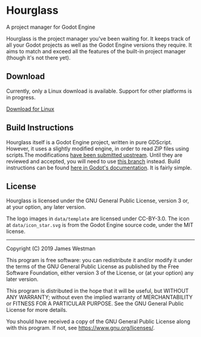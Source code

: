 # Hourglass
A project manager for Godot Engine

Hourglass is the project manager you've been waiting for. It keeps
track of all your Godot projects as well as the Godot Engine versions they
require. It aims to match and exceed all the features of the built-in project
manager (though it's not there yet).

## Download
Currently, only a Linux download is available. Support for other platforms is
in progress.

[Download for Linux](https://flyingpimonster.gitlab.io/hourglass/hourglass-linux.tar.gz)

## Build Instructions
Hourglass itself is a Godot Engine project, written in pure GDScript. However, it
uses a slightly modified engine, in order to read ZIP files using scripts.The
modifications [have been submitted upstream](https://github.com/godotengine/godot/pull/34444).
Until they are reviewed and accepted, you will need to use
[this branch](https://github.com/flyingpimonster/godot/tree/zip-module) instead.
Build instructions can be found
[here in Godot's documentation](https://docs.godotengine.org/en/latest/development/compiling/index.html). It is fairly simple.

## License
Hourglass is licensed under the GNU General Public License, version
3 or, at your option, any later version.

The logo images in `data/template` are licensed under CC-BY-3.0. The icon
at `data/icon_star.svg` is from the Godot Engine source code, under the MIT
license.

---

Copyright (C) 2019 James Westman

This program is free software: you can redistribute it and/or modify
it under the terms of the GNU General Public License as published by
the Free Software Foundation, either version 3 of the License, or
(at your option) any later version.

This program is distributed in the hope that it will be useful,
but WITHOUT ANY WARRANTY; without even the implied warranty of
MERCHANTABILITY or FITNESS FOR A PARTICULAR PURPOSE.  See the
GNU General Public License for more details.

You should have received a copy of the GNU General Public License
along with this program.  If not, see <https://www.gnu.org/licenses/>.
